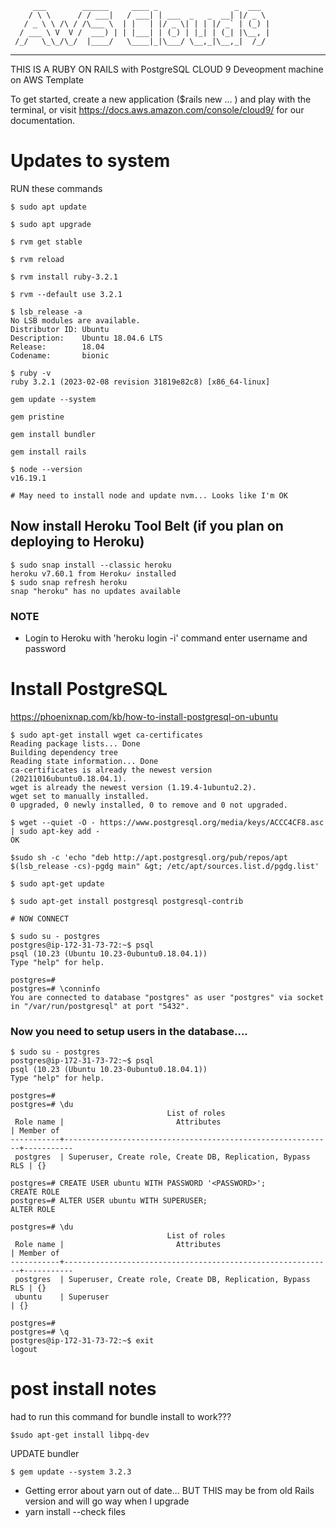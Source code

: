          ___        ______     ____ _                 _  ___  
        / \ \      / / ___|   / ___| | ___  _   _  __| |/ _ \ 
       / _ \ \ /\ / /\___ \  | |   | |/ _ \| | | |/ _` | (_) |
      / ___ \ V  V /  ___) | | |___| | (_) | |_| | (_| |\__, |
     /_/   \_\_/\_/  |____/   \____|_|\___/ \__,_|\__,_|  /_/ 
 ----------------------------------------------------------------- 


THIS IS A RUBY ON RAILS with PostgreSQL CLOUD 9 Deveopment machine on AWS Template

To get started, create a new application ($rails new ... ) and play with the terminal,
or visit https://docs.aws.amazon.com/console/cloud9/ for our documentation.

# Updates to system

RUN these commands

```
$ sudo apt update

$ sudo apt upgrade

$ rvm get stable

$ rvm reload

$ rvm install ruby-3.2.1

$ rvm --default use 3.2.1

$ lsb_release -a
No LSB modules are available.
Distributor ID: Ubuntu
Description:    Ubuntu 18.04.6 LTS
Release:        18.04
Codename:       bionic

$ ruby -v
ruby 3.2.1 (2023-02-08 revision 31819e82c8) [x86_64-linux]

gem update --system

gem pristine

gem install bundler

gem install rails

$ node --version
v16.19.1

# May need to install node and update nvm... Looks like I'm OK

```

## Now install Heroku Tool Belt (if you plan on deploying to Heroku)

```
$ sudo snap install --classic heroku
heroku v7.60.1 from Heroku✓ installed
$ sudo snap refresh heroku
snap "heroku" has no updates available

```

### NOTE 
- Login to Heroku with 'heroku login -i' command enter username and password

# Install PostgreSQL
https://phoenixnap.com/kb/how-to-install-postgresql-on-ubuntu

```
$ sudo apt-get install wget ca-certificates
Reading package lists... Done
Building dependency tree       
Reading state information... Done
ca-certificates is already the newest version (20211016ubuntu0.18.04.1).
wget is already the newest version (1.19.4-1ubuntu2.2).
wget set to manually installed.
0 upgraded, 0 newly installed, 0 to remove and 0 not upgraded.

$ wget --quiet -O - https://www.postgresql.org/media/keys/ACCC4CF8.asc | sudo apt-key add -
OK

$sudo sh -c 'echo "deb http://apt.postgresql.org/pub/repos/apt $(lsb_release -cs)-pgdg main" &gt; /etc/apt/sources.list.d/pgdg.list'

$ sudo apt-get update

$ sudo apt-get install postgresql postgresql-contrib

# NOW CONNECT 

$ sudo su - postgres
postgres@ip-172-31-73-72:~$ psql
psql (10.23 (Ubuntu 10.23-0ubuntu0.18.04.1))
Type "help" for help.

postgres=# 
postgres=# \conninfo
You are connected to database "postgres" as user "postgres" via socket in "/var/run/postgresql" at port "5432".

```
### Now you need to setup users in the database....

```
$ sudo su - postgres
postgres@ip-172-31-73-72:~$ psql
psql (10.23 (Ubuntu 10.23-0ubuntu0.18.04.1))
Type "help" for help.

postgres=# 
postgres=# \du
                                   List of roles
 Role name |                         Attributes                         | Member of 
-----------+------------------------------------------------------------+-----------
 postgres  | Superuser, Create role, Create DB, Replication, Bypass RLS | {}

postgres=# CREATE USER ubuntu WITH PASSWORD '<PASSWORD>';
CREATE ROLE
postgres=# ALTER USER ubuntu WITH SUPERUSER;
ALTER ROLE

postgres=# \du
                                   List of roles
 Role name |                         Attributes                         | Member of 
-----------+------------------------------------------------------------+-----------
 postgres  | Superuser, Create role, Create DB, Replication, Bypass RLS | {}
 ubuntu    | Superuser                                                  | {}

postgres=# 
postgres=# \q
postgres@ip-172-31-73-72:~$ exit
logout
```

# post install notes 

had to run this command for bundle install to work???

```
$sudo apt-get install libpq-dev
```
UPDATE bundler 
```
$ gem update --system 3.2.3
```

- Getting error about yarn out of date... 
    BUT THIS may be from old Rails version and will go way when I upgrade
- yarn install --check files
